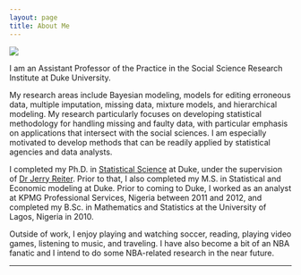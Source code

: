 ```yaml
---
layout: page
title: About Me
---
```

![](https://akandelanre.github.io/img/profile-pic.jpg)

I am an Assistant Professor of the Practice in the Social Science Research Institute at Duke University.

My research areas include Bayesian modeling, models for editing erroneous data, multiple imputation, missing data, mixture models, and hierarchical modeling. My research particularly focuses on developing statistical methodology for handling missing and faulty data, with particular emphasis on applications that intersect with the social sciences. I am especially motivated to develop methods that can be readily applied by statistical agencies and data analysts.

I completed my Ph.D. in [Statistical Science](https://stat.duke.edu) at Duke, under the supervision of [Dr Jerry Reiter](http://www2.stat.duke.edu/~jerry/). Prior to that, I also completed my M.S. in Statistical and Economic modeling at Duke. Prior to coming to Duke, I worked as an analyst at KPMG Professional Services, Nigeria between 2011 and 2012, and completed my B.Sc. in Mathematics and Statistics at the University of Lagos, Nigeria in 2010.

Outside of work, I enjoy playing and watching soccer, reading, playing video games, listening to music, and traveling. I have also become a bit of an NBA fanatic and I intend to do some NBA-related research in the near future.

-------------------------
